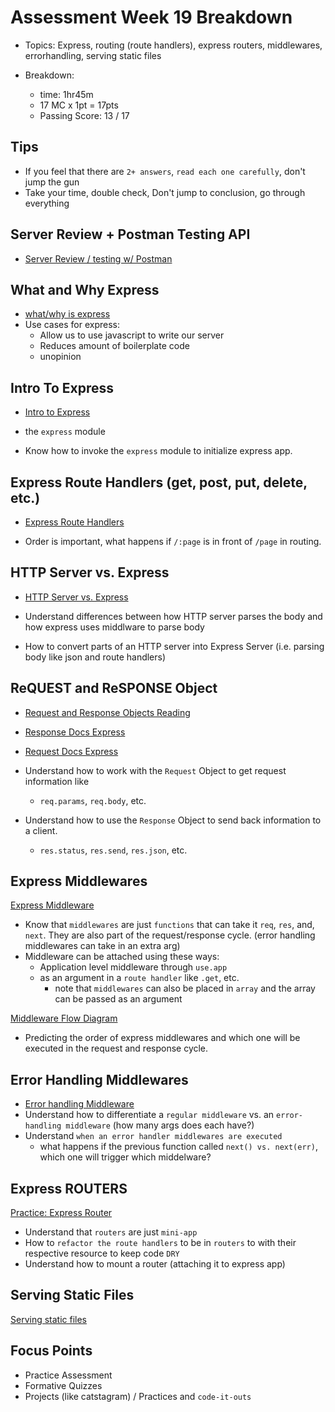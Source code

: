 # Assessment Week 19 Breakdown
- Topics: Express, routing (route handlers), express routers, middlewares, errorhandling, serving static files

- Breakdown:
  - time: 1hr45m
  - 17 MC x 1pt = 17pts 
  - Passing Score: 13 / 17

## Tips
- If you feel that there are `2+ answers`, `read each one carefully`, don't jump the gun
- Take your time, double check, Don't jump to conclusion, go through everything

## Server Review + Postman Testing API
- [Server Review / testing w/ Postman](https://open.appacademy.io/learn/js-py---pt-apr-2022-online/week-19---express/server-review)

## What and Why Express
- [what/why is express](https://open.appacademy.io/learn/js-py---pt-apr-2022-online/week-19---express/what-is-express-)
- Use cases for express:
  - Allow us to use javascript to write our server
  - Reduces amount of boilerplate code
  - unopinion
## Intro To Express
- [Intro to Express](https://open.appacademy.io/learn/js-py---pt-apr-2022-online/week-19---express/intro-to-express)

- the `express` module 

- Know how to invoke the `express` module to initialize express app. 


## Express Route Handlers (get, post, put, delete, etc.)
- [Express Route Handlers](https://open.appacademy.io/learn/js-py---pt-apr-2022-online/week-19---express/express-route-handlers)

- Order is important, what happens if `/:page` is in front of `/page` in routing. 

## HTTP Server vs. Express
- [HTTP Server vs. Express](https://open.appacademy.io/learn/js-py---pt-apr-2022-online/week-19---express/http-server-vs--express-server)

- Understand differences between how HTTP server parses the body and how express uses middlware to parse body

- How to convert parts of an HTTP server into Express Server (i.e. parsing body like json and route handlers) 

## ReQUEST and ReSPONSE Object
- [Request and Response Objects Reading](https://open.appacademy.io/learn/js-py---pt-apr-2022-online/week-19---express/express-request-response-objects)
- [Response Docs Express](http://expressjs.com/en/4x/api.html#res)
- [Request Docs Express](http://expressjs.com/en/4x/api.html#req)

- Understand how to work with the `Request` Object to get request information like 
  - `req.params`, `req.body`, etc.
- Understand how to use the `Response` Object to send back information to a client.
  - `res.status`, `res.send`, `res.json`, etc.


## Express Middlewares
[Express Middleware](https://open.appacademy.io/learn/js-py---pt-apr-2022-online/week-19---express/express-middleware)
- Know that `middlewares` are just `functions` that can take it `req`, `res`, and, `next`. They are also part of the request/response cycle. (error handling middlewares can take in an extra arg)
- Middleware can be attached using these ways:
  - Application level middleware through `use.app`
  - as an argument in a `route handler` like `.get`, etc.
    - note that `middlewares` can also be placed in `array` and the array can be passed as an argument

[Middleware Flow Diagram](https://open.appacademy.io/learn/js-py---pt-apr-2022-online/week-19---express/express-middleware-flow-diagram)
  - Predicting the order of express middlewares and which one will be executed in the request and response cycle.

## Error Handling Middlewares
- [Error handling Middleware](https://open.appacademy.io/learn/js-py---pt-apr-2022-online/week-19---express/error-handling-middleware)
- Understand how to differentiate a `regular middleware` vs. an `error-handling middleware` (how many args does each have?)
- Understand `when an error handler middlewares are executed` 
  - what happens if the previous function called `next() vs. next(err)`, which one will trigger which middelware?

## Express ROUTERS
[Practice: Express Router](https://open.appacademy.io/learn/js-py---pt-apr-2022-online/week-19---express/practice--express-router)
- Understand that `routers` are just `mini-app` 
- How to `refactor the route handlers` to be in `routers` to with their respective resource to keep code `DRY`
- Understand how to mount a router (attaching it to express app)

## Serving Static Files
[Serving static files](https://open.appacademy.io/learn/js-py---pt-apr-2022-online/week-19---express/serving-static-files-in-express)

## Focus Points
- Practice Assessment 
- Formative Quizzes
- Projects (like catstagram) / Practices and `code-it-outs`